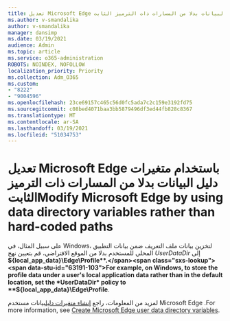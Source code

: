 ```yaml
---
title: تعديل Microsoft Edge باستخدام متغيرات دليل البيانات بدلا من المسارات ذات الترميز الثابت
ms.author: v-smandalika
author: v-smandalika
manager: dansimp
ms.date: 03/19/2021
audience: Admin
ms.topic: article
ms.service: o365-administration
ROBOTS: NOINDEX, NOFOLLOW
localization_priority: Priority
ms.collection: Adm_O365
ms.custom:
- "8222"
- "9004596"
ms.openlocfilehash: 23ce69157c465c56d0fc5ada7c2c159e3192fd75
ms.sourcegitcommit: c08bed4071baa3bb5879496df3ed44fb828c8367
ms.translationtype: MT
ms.contentlocale: ar-SA
ms.lasthandoff: 03/19/2021
ms.locfileid: "51034753"
---
```

# <a name="modify-microsoft-edge-by-using-data-directory-variables-rather-than-hard-coded-paths"></a><span data-ttu-id="63191-102">تعديل Microsoft Edge باستخدام متغيرات دليل البيانات بدلا من المسارات ذات الترميز الثابت</span><span class="sxs-lookup"><span data-stu-id="63191-102">Modify Microsoft Edge by using data directory variables rather than hard-coded paths</span></span>

<span data-ttu-id="63191-103">على سبيل المثال، في Windows، لتخزين بيانات ملف التعريف ضمن بيانات التطبيق المحلي للمستخدم بدلا من الموقع الافتراضي، قم بتعيين نهج *UserDataDir* إلى **${local_app_data}\Edge\Profile**.</span><span class="sxs-lookup"><span data-stu-id="63191-103">For example, on Windows, to store the profile data under a user's local application data rather than in the default location, set the *UserDataDir* policy to **${local_app_data}\Edge\Profile**.</span></span>

<span data-ttu-id="63191-104">لمزيد من المعلومات، راجع [إنشاء متغيرات دليل](https://docs.microsoft.com/deployedge/microsoft-edge-policies)بيانات مستخدم Microsoft Edge .</span><span class="sxs-lookup"><span data-stu-id="63191-104">For more information, see [Create Microsoft Edge user data directory variables](https://docs.microsoft.com/deployedge/microsoft-edge-policies).</span></span>